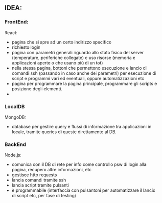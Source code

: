 ## IDEA: 

### FrontEnd:
React: 
- pagina che si apre ad un certo indirizzo specifico
- richiesto login
- pagina con parametri generali riguardo allo stato fisico del server (temperature, periferiche collegate) e uso risorse (memoria e applicazioni aperte o che usano più di un tot)
- nella stessa pagina, bottoni che permettono esecuzione e lancio di comandi ssh (passando in caso anche dei parametri) per esecuzione di script e programmi vari ed eventuali, oppure automatizzazioni etc
- pagina per programmare la pagina principale, programmare gli scripts e posizione degli elementi.
- 

### LocalDB
MongoDB: 
- database per gestire query e flussi di informazione tra applicazioni in locale, tramite queries di queste direttamente al DB.

### BackEnd
Node.js: 
- comunica con il DB di rete per info come controllo psw di login alla pagina, recupero altre informazioni, etc
- gestisce http requests
- lancia comandi tramite ssh
- lancia script tramite pulsanti 
- è programmabile (interfaccia con pulsantoni per automatizzare il lancio di script etc, per fase di testing)

